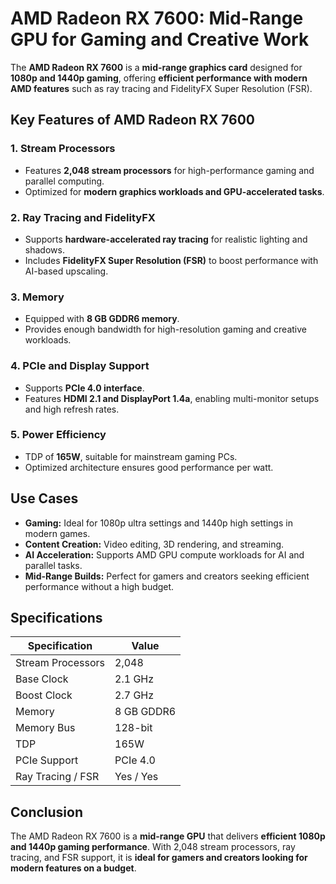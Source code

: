 # AMD Radeon RX 7600: Mid-Range GPU for Gaming and Creative Work

The **AMD Radeon RX 7600** is a **mid-range graphics card** designed for **1080p and 1440p gaming**, offering **efficient performance with modern AMD features** such as ray tracing and FidelityFX Super Resolution (FSR).

## Key Features of AMD Radeon RX 7600

### 1. **Stream Processors**

* Features **2,048 stream processors** for high-performance gaming and parallel computing.
* Optimized for **modern graphics workloads and GPU-accelerated tasks**.

### 2. **Ray Tracing and FidelityFX**

* Supports **hardware-accelerated ray tracing** for realistic lighting and shadows.
* Includes **FidelityFX Super Resolution (FSR)** to boost performance with AI-based upscaling.

### 3. **Memory**

* Equipped with **8 GB GDDR6 memory**.
* Provides enough bandwidth for high-resolution gaming and creative workloads.

### 4. **PCIe and Display Support**

* Supports **PCIe 4.0 interface**.
* Features **HDMI 2.1 and DisplayPort 1.4a**, enabling multi-monitor setups and high refresh rates.

### 5. **Power Efficiency**

* TDP of **165W**, suitable for mainstream gaming PCs.
* Optimized architecture ensures good performance per watt.

## Use Cases

* **Gaming:** Ideal for 1080p ultra settings and 1440p high settings in modern games.
* **Content Creation:** Video editing, 3D rendering, and streaming.
* **AI Acceleration:** Supports AMD GPU compute workloads for AI and parallel tasks.
* **Mid-Range Builds:** Perfect for gamers and creators seeking efficient performance without a high budget.

## Specifications

| Specification     | Value      |
| ----------------- | ---------- |
| Stream Processors | 2,048      |
| Base Clock        | 2.1 GHz    |
| Boost Clock       | 2.7 GHz    |
| Memory            | 8 GB GDDR6 |
| Memory Bus        | 128-bit    |
| TDP               | 165W       |
| PCIe Support      | PCIe 4.0   |
| Ray Tracing / FSR | Yes / Yes  |

## Conclusion

The AMD Radeon RX 7600 is a **mid-range GPU** that delivers **efficient 1080p and 1440p gaming performance**. With 2,048 stream processors, ray tracing, and FSR support, it is **ideal for gamers and creators looking for modern features on a budget**.
